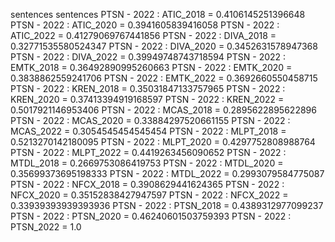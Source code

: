 sentences
sentences
PTSN - 2022 : ATIC_2018 = 0.4106145251396648
PTSN - 2022 : ATIC_2020 = 0.3941605839416058
PTSN - 2022 : ATIC_2022 = 0.41279069767441856
PTSN - 2022 : DIVA_2018 = 0.32771535580524347
PTSN - 2022 : DIVA_2020 = 0.3452631578947368
PTSN - 2022 : DIVA_2022 = 0.39949748743718594
PTSN - 2022 : EMTK_2018 = 0.36492890995260663
PTSN - 2022 : EMTK_2020 = 0.3838862559241706
PTSN - 2022 : EMTK_2022 = 0.3692660550458715
PTSN - 2022 : KREN_2018 = 0.35031847133757965
PTSN - 2022 : KREN_2020 = 0.37413394919168597
PTSN - 2022 : KREN_2022 = 0.5017921146953406
PTSN - 2022 : MCAS_2018 = 0.2895622895622896
PTSN - 2022 : MCAS_2020 = 0.33884297520661155
PTSN - 2022 : MCAS_2022 = 0.3054545454545454
PTSN - 2022 : MLPT_2018 = 0.5213270142180095
PTSN - 2022 : MLPT_2020 = 0.4297752808988764
PTSN - 2022 : MLPT_2022 = 0.4419263456090652
PTSN - 2022 : MTDL_2018 = 0.2669753086419753
PTSN - 2022 : MTDL_2020 = 0.35699373695198333
PTSN - 2022 : MTDL_2022 = 0.2993079584775087
PTSN - 2022 : NFCX_2018 = 0.3908629441624365
PTSN - 2022 : NFCX_2020 = 0.35152838427947597
PTSN - 2022 : NFCX_2022 = 0.33939393939393936
PTSN - 2022 : PTSN_2018 = 0.4389312977099237
PTSN - 2022 : PTSN_2020 = 0.46240601503759393
PTSN - 2022 : PTSN_2022 = 1.0
